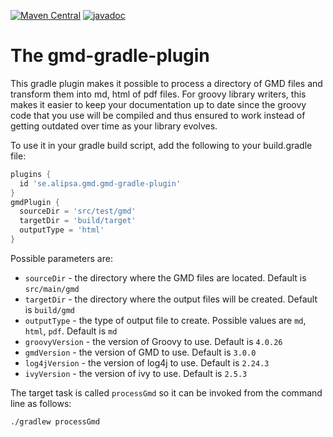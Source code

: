 [![Maven Central](https://maven-badges.herokuapp.com/maven-central/se.alipsa.gmd/gmd-gradle-plugin/badge.svg)](https://maven-badges.herokuapp.com/maven-central/se.alipsa.gmd/gmd-gradle-plugin)
[![javadoc](https://javadoc.io/badge2/se.alipsa.gmd/gmd-gradle-plugin/javadoc.svg)](https://javadoc.io/doc/se.alipsa.gmd/gmd-gradle-plugin)
# The gmd-gradle-plugin

This gradle plugin makes it possible to process a directory of GMD files and transform them into md, html of pdf files. For groovy library writers, this makes it easier to keep your documentation up to date since the groovy code that you use will be compiled and thus ensured to work instead of getting outdated over time as your library evolves.

To use it in your gradle build script, add the following to your build.gradle file:

```groovy
plugins {
  id 'se.alipsa.gmd.gmd-gradle-plugin'
}
gmdPlugin {
  sourceDir = 'src/test/gmd'
  targetDir = 'build/target'
  outputType = 'html'
}
```
Possible parameters are:
- `sourceDir` - the directory where the GMD files are located. Default is `src/main/gmd`
- `targetDir` - the directory where the output files will be created. Default is `build/gmd`
- `outputType` - the type of output file to create. Possible values are `md`, `html`, `pdf`. Default is `md`
- `groovyVersion` - the version of Groovy to use. Default is `4.0.26`
- `gmdVersion` - the version of GMD to use. Default is `3.0.0`
- `log4jVersion` - the version of log4j to use. Default is `2.24.3`
- `ivyVersion` - the version of ivy to use. Default is `2.5.3`

The target task is called `processGmd` so it can be invoked from the command line as follows:

```bash
./gradlew processGmd
```